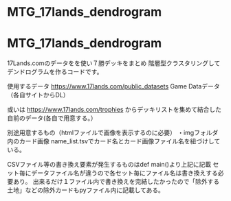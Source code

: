 # MTG_17lands_dendrogram

# MTG_17lands_dendrogram

17Lands.comのデータをを使い７勝デッキをまとめ
階層型クラスタリングしてデンドログラムを作るコードです。

使用するデータ
https://www.17lands.com/public_datasets
Game Dataデータ（各自サイトからDL）

或いは
https://www.17lands.com/trophies
からデッキリストを集めて結合した自前のデータ(各自で用意する。）


別途用意するもの（htmlファイルで画像を表示するのに必要）
・imgフォルダ内のカード画像
name_list.tsvでカード名とカード画像ファイル名を紐づけしている。


CSVファイル等の書き換え要素が発生するものはdef main()より上記に記載
セット毎にデータファイル名が違うので各セット毎にファイル名は書き換えする必要あり。
出来るだけ１ファイル内で書き換えを完結したかったので「除外する土地」などの除外カードもpyファイル内に記載してある。
